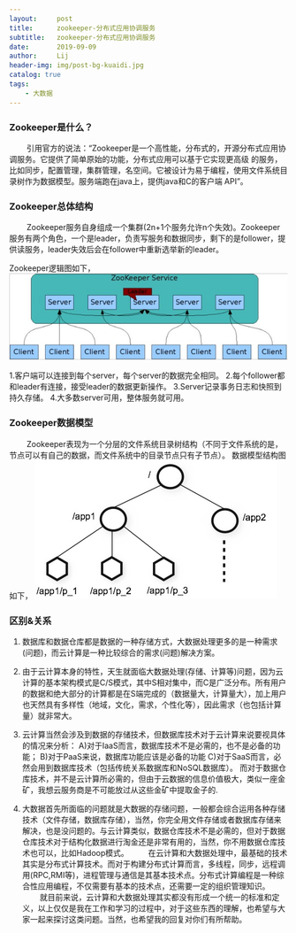 ```yaml
---
layout:     post
title:      zookeeper-分布式应用协调服务
subtitle:   zookeeper-分布式应用协调服务
date:       2019-09-09
author:     Lij
header-img: img/post-bg-kuaidi.jpg
catalog: true
tags:
    - 大数据
---
```


### Zookeeper是什么？
&nbsp;&nbsp;&nbsp;&nbsp;&nbsp;&nbsp;&nbsp;&nbsp;引用官方的说法：“Zookeeper是一个高性能，分布式的，开源分布式应用协调服务。它提供了简单原始的功能，分布式应用可以基于它实现更高级 的服务，比如同步，配置管理，集群管理，名空间。它被设计为易于编程，使用文件系统目录树作为数据模型。服务端跑在java上，提供java和C的客户端 API”。
### Zookeeper总体结构
&nbsp;&nbsp;&nbsp;&nbsp;&nbsp;&nbsp;&nbsp;&nbsp;Zookeeper服务自身组成一个集群(2n+1个服务允许n个失效)。Zookeeper服务有两个角色，一个是leader，负责写服务和数据同步，剩下的是follower，提供读服务，leader失效后会在follower中重新选举新的leader。

Zookeeper逻辑图如下，
![Zookeeper逻辑图.jpg](/img/Zookeeper逻辑图.jpg "Zookeeper逻辑图.jpg")

1.客户端可以连接到每个server，每个server的数据完全相同。
2.每个follower都和leader有连接，接受leader的数据更新操作。
3.Server记录事务日志和快照到持久存储。
4.大多数server可用，整体服务就可用。


### Zookeeper数据模型
&nbsp;&nbsp;&nbsp;&nbsp;&nbsp;&nbsp;&nbsp;&nbsp;Zookeeper表现为一个分层的文件系统目录树结构（不同于文件系统的是，节点可以有自己的数据，而文件系统中的目录节点只有子节点）。
数据模型结构图如下，
![数据模型结构图.png](/img/zookeeper数据模型结构.png "数据模型结构图.png")

### 区别&关系
1. 数据库和数据仓库都是数据的一种存储方式，大数据处理更多的是一种需求(问题)，而云计算是一种比较综合的需求(问题)解决方案。

2. 由于云计算本身的特性，天生就面临大数据处理(存储、计算等)问题，因为云计算的基本架构模式是C/S模式，其中S相对集中，而C是广泛分布。所有用户的数据和绝大部分的计算都是在S端完成的（数据量大，计算量大），加上用户也天然具有多样性（地域，文化，需求，个性化等），因此需求（也包括计算量）就非常大。
1. 云计算当然会涉及到数据的存储技术，但数据库技术对于云计算来说要视具体的情况来分析：
     A)对于IaaS而言，数据库技术不是必需的，也不是必备的功能；
     B)对于PaaS来说，数据库功能应该是必备的功能
     C)对于SaaS而言，必然会用到数据库技术（包括传统关系数据库和NoSQL数据库）。
而对于数据仓库技术，并不是云计算所必需的，但由于云数据的信息价值极大，类似一座金矿，我想云服务商是不可能放过从这些金矿中提取金子的.
1. 大数据首先所面临的问题就是大数据的存储问题，一般都会综合运用各种存储技术（文件存储，数据库存储），当然，你完全用文件存储或者数据库存储来解决，也是没问题的。与云计算类似，数据仓库技术不是必需的，但对于数据仓库技术对于结构化数据进行淘金还是非常有用的，当然，你不用数据仓库技术也可以，比如Hadoop模式。
&nbsp;&nbsp;&nbsp;&nbsp;&nbsp;&nbsp;&nbsp;&nbsp;在云计算和大数据处理中，最基础的技术其实是分布式计算技术。而对于构建分布式计算而言，多线程，同步，远程调用(RPC,RMI等)，进程管理与通信是其基本技术点。分布式计算编程是一种综合性应用编程，不仅需要有基本的技术点，还需要一定的组织管理知识。
&nbsp;&nbsp;&nbsp;&nbsp;&nbsp;&nbsp;&nbsp;&nbsp;就目前来说，云计算和大数据处理其实都没有形成一个统一的标准和定义，以上仅仅是我在工作和学习的过程中，对于这些东西的理解，也希望与大家一起来探讨这类问题。当然，也希望我的回复对你们有所帮助。

